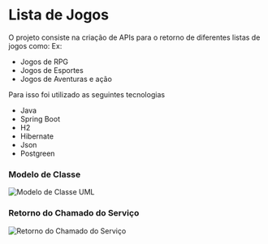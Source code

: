 # Lista de Jogos

O projeto consiste na criação de APIs para o retorno de diferentes listas de jogos como:
Ex: 
- Jogos de RPG
- Jogos de Esportes
- Jogos de Aventuras e ação

Para isso foi utilizado as seguintes tecnologias
- Java
- Spring Boot
- H2
- Hibernate
- Json
- Postgreen

### Modelo de Classe
![Modelo de Classe UML](https://github.com/Kelyton21/dslist/assets/101889980/244d9f69-7006-444a-a0aa-d2907409c122)

### Retorno do Chamado do Serviço
![Retorno do Chamado do Serviço](https://github.com/Kelyton21/dslist/assets/101889980/c8507850-891d-4034-8c83-5034177d61b6)
